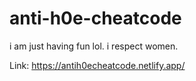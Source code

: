 # anti-h0e-cheatcode
i am just having fun lol. i respect women.


Link: https://antih0echeatcode.netlify.app/
